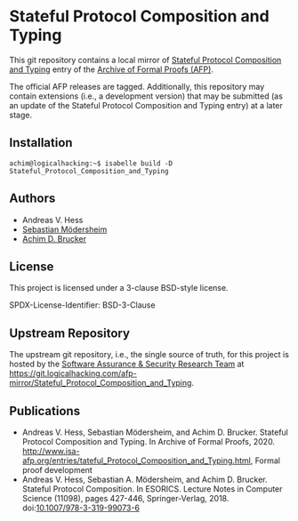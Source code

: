 # Stateful Protocol Composition and Typing 

This git repository contains a local mirror of
[Stateful Protocol Composition and Typing](https://www.isa-afp.org/entries/Stateful_Protocol_Composition_and_Typing.html)
entry of the
[Archive of Formal Proofs (AFP)](https://www.isa-afp.org).

The official AFP releases are tagged. Additionally, this repository
may contain extensions (i.e., a development version) that may be
submitted (as an update of the Stateful Protocol Composition and Typing entry) at a later stage.

## Installation

```console
achim@logicalhacking:~$ isabelle build -D Stateful_Protocol_Composition_and_Typing
```

## Authors

* Andreas V. Hess
* [Sebastian Mödersheim](https://people.compute.dtu.dk/samo/)
* [Achim D. Brucker](http://www.brucker.ch/)

## License

This project is licensed under a 3-clause BSD-style license.

SPDX-License-Identifier: BSD-3-Clause

## Upstream Repository

The upstream git repository, i.e., the single source of truth, for this project is hosted 
by the [Software Assurance & Security Research Team](https://logicalhacking.com) at
<https://git.logicalhacking.com/afp-mirror/Stateful_Protocol_Composition_and_Typing>.

## Publications

* Andreas V. Hess, Sebastian Mödersheim, and Achim D. Brucker. Stateful
  Protocol Composition and Typing. In Archive of Formal Proofs, 2020. 
  <http://www.isa-afp.org/entries/tateful_Protocol_Composition_and_Typing.html>, 
  Formal proof development
* Andreas V. Hess, Sebastian A. Mödersheim, and Achim D. Brucker. Stateful 
  Protocol Composition. In ESORICS. Lecture Notes in Computer Science (11098),
  pages 427-446, Springer-Verlag, 2018. doi:[10.1007/978-3-319-99073-6](https://dx.doi.org/10.1007/978-3-319-99073-6) 

